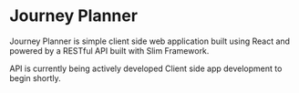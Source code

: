 # Journey Planner

Journey Planner is simple client side web application built using React and powered by a RESTful API built with Slim Framework.

API is currently being actively developed
Client side app development to begin shortly.